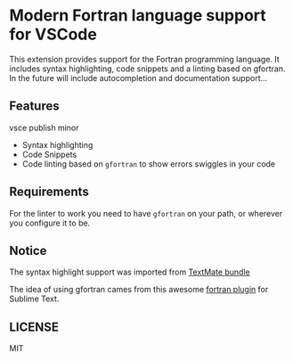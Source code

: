 # Modern Fortran language support for VSCode

This extension provides support for the Fortran programming language. It includes syntax highlighting, code snippets and 
a linting based on gfortran.
In the future will include autocompletion and documentation support...
## Features
vsce publish minor
* Syntax highlighting
* Code Snippets
* Code linting based on `gfortran` to show errors swiggles in your code

## Requirements

For the linter to work you need to have `gfortran` on your path, or wherever you configure it to be.


## Notice
The syntax highlight support was imported from [TextMate bundle](https://github.com/textmate/fortran.tmbundle)

The idea of using gfortran cames from this awesome [fortran plugin](https://github.com/315234/SublimeFortran) for Sublime Text.
## LICENSE 
MIT